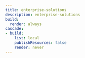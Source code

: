 ```yaml
---
title: enterprise-solutions
description: enterprise-solutions
build:
  render: always
cascade:
- build:
    list: local
    publishResources: false
    render: never
---
```

